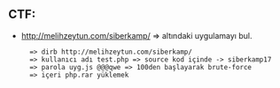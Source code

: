 ## CTF: 

- http://melihzeytun.com/siberkamp/ => altındaki uygulamayı bul.

		=> dirb	http://melihzeytun.com/siberkamp/
		=> kullanıcı adı test.php => source kod içinde -> siberkamp17
		=> parola uyg.js @@@qwe => 100den başlayarak brute-force
		=> içeri php.rar yüklemek

